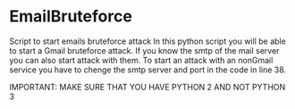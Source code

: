 # EmailBruteforce
Script to start emails bruteforce attack
In this python script you will be able to start a Gmail bruteforce attack. If you know the smtp of the mail server you can also start attack with them. To start an attack with an nonGmail service you have to chenge the smtp server and port in the code in line 38.

IMPORTANT: MAKE SURE THAT YOU HAVE PYTHON 2 AND NOT PYTHON 3
